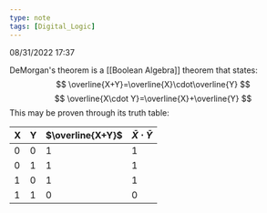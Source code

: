 ```yaml
---
type: note
tags: [Digital_Logic]
---
```

08/31/2022 17:37

  

DeMorgan's theorem is a [[Boolean Algebra]] theorem that states:
$$
\overline{X+Y}=\overline{X}\cdot\overline{Y}
$$
$$
\overline{X\cdot Y}=\overline{X}+\overline{Y}
$$
This may be proven through its truth table:

| X   | Y   | $\overline{X+Y}$ | $\bar{X}\cdot\bar{Y}$ |
| --- | --- | ---------------- | --------------------- |
| 0   | 0   | 1                | 1                     |
| 0   | 1   | 1                | 1                     |
| 1   | 0   | 1                | 1                     |
| 1   | 1   | 0                | 0                     |


